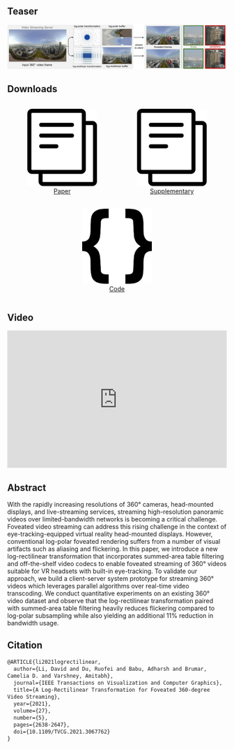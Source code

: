 <!-- <div style="display: flex; flex-direction: row">
<a href="https://davidl.me" style="margin-left:1rem; flex-grow: 1;">David Li</a>
<a href="https://duruofei.com" style="margin-left:1rem; flex-grow: 1;">Ruofei Du</a>
<a href="https://github.com/adharsh" style="margin-left:1rem; flex-grow: 1;">Adharsh Babu</a>
<a href="https://kamibrumi.github.io/" style="margin-left:1rem; flex-grow: 1;">Camelia Brumar</a>
<a href="http://www.cs.umd.edu/~varshney/" style="margin-left:1rem; flex-grow: 1;">Amitabh Varshney</a>
</div> -->
## Teaser
<img src="resources/teaser.png">

## Downloads

<div style="display: flex; text-align:center; flex-direction: row; flex-wrap: wrap;">
<div style="margin:1rem; flex-grow: 1;"><a href="https://research.google/pubs/pub49851.pdf"><img style="max-width:10rem;" src="resources/text-documents.png"><br><label>Paper</label></a><br></div>
<div style="margin:1rem; flex-grow: 1;"><a href="resources/VR2021_LogRectilinear_Supplementary.pdf"><img style="max-width:10rem;" src="resources/text-documents.png"><br>Supplementary</a></div>
<div style="margin:1rem; flex-grow: 1;"><a href="https://github.com/AugmentariumLab/foveated-360-video"><img style="max-width:10rem;" src="resources/brackets-coding.png"><br>Code</a></div>
</div>

## Video
<iframe width="560" height="315" src="https://www.youtube.com/embed/AjSuUTvQnFg" frameborder="0" allow="accelerometer; autoplay; clipboard-write; encrypted-media; gyroscope; picture-in-picture" allowfullscreen style="max-width: 100%; position: relative; left: 50%; transform: translateX(-50%);"></iframe>

## Abstract
With the rapidly increasing resolutions of 360° cameras, head-mounted displays, and live-streaming services, streaming high-resolution panoramic videos over limited-bandwidth networks is becoming a critical challenge. Foveated video streaming can address this rising challenge in the context of eye-tracking-equipped virtual reality head-mounted displays. However, conventional log-polar foveated rendering suffers from a number of visual artifacts such as aliasing and flickering. In this paper, we introduce a new log-rectilinear transformation that incorporates summed-area table filtering and off-the-shelf video codecs to enable foveated streaming of 360° videos suitable for VR headsets with built-in eye-tracking. To validate our approach, we build a client-server system prototype for streaming 360° videos which leverages parallel algorithms over real-time video transcoding. We conduct quantitative experiments on an existing 360° video dataset and observe that the log-rectilinear transformation paired with summed-area table filtering heavily reduces flickering compared to log-polar subsampling while also yielding an additional 11% reduction in bandwidth usage.


## Citation
```
@ARTICLE{li2021logrectilinear,
  author={Li, David and Du, Ruofei and Babu, Adharsh and Brumar, Camelia D. and Varshney, Amitabh},
  journal={IEEE Transactions on Visualization and Computer Graphics},
  title={A Log-Rectilinear Transformation for Foveated 360-degree Video Streaming},
  year={2021},
  volume={27},
  number={5},
  pages={2638-2647},
  doi={10.1109/TVCG.2021.3067762}
}
```
